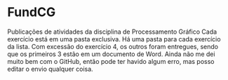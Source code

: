 # FundCG
Publicações de atividades da disciplina de Processamento Gráfico
Cada exercício está em uma pasta exclusiva. Há uma pasta para cada exercício da lista. Com excessão do exercício 4, os outros foram entregues, 
sendo que os primeiros 3 estão em um documento de Word. Ainda não me dei muito bem com o GitHub, então pode ter havido algum erro, mas posso 
editar o envio qualquer coisa. 
